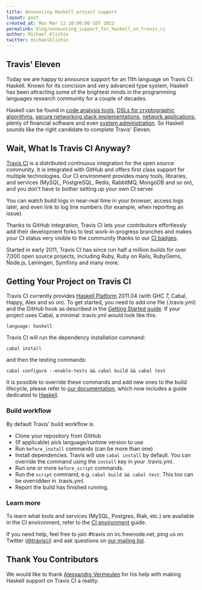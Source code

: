 ```yaml
---
title: Announcing Haskell project support
layout: post
created_at: Mon Mar 12 10:00:00 CDT 2012
permalink: blog/announcing_support_for_haskell_on_travis_ci
author: Michael Klishin
twitter: michaelklishin
---
```


## Travis' Eleven

Today we are happy to announce support for an 11th language on Travis CI: Haskell. Known for its concision and very advanced type system, Haskell
has been attracting some of the brightest minds in the programming languages research community for a couple of decades.

Haskell can be found in [code analysis tools](http://vimeo.com/6699769), [DSLs for cryptographic algorithms](http://corp.galois.com/cryptol/),
[secure networking stack implementations](http://corp.galois.com/hans), [network applications](http://www.janrain.com/blogs/haskell-janrain), plenty of financial software
and even [system administration](http://k1024.org/~iusty/papers/icfp10-haskell-reagent.pdf). So Haskell sounds like the right candidate to complete
Travis' Eleven.


## Wait, What Is Travis CI Anyway?

[Travis CI](http://travis-ci.org) is a distributed continuous integration for the open source community. It is integrated with GitHub and offers first class support for multiple technologies. Our CI environment provides many tools, libraries, and services (MySQL, PostgreSQL, Redis, RabbitMQ, MongoDB and so on), and you don't have to bother setting up your own CI server.

You can watch build logs in near-real time in your browser, access logs later, and even link to log line numbers (for example, when reporting an issue).

Thanks to GitHub integration, Travis CI lets your contributors effortlessly add their development forks to test work-in-progress branches and makes your CI status very visible to the community thanks to our [CI badges](http://about.travis-ci.org/docs/user/status-images/).

Started in early 2011, Travis CI has since run half a million builds for over 7,000 open source projects, including Ruby, Ruby on Rails, RubyGems, Node.js, Leiningen, Symfony and many more.



## Getting Your Project on Travis CI

Travis CI currently provides [Haskell Platform](http://hackage.haskell.org/platform/contents.html) 2011.04 (with GHC 7, Cabal, Happy, Alex and so on). To get started, you need to add one file
(.travis.yml) and the GitHub hook as described in the [Getting Started guide](http://about.travis-ci.org/docs/user/getting-started/). If your
project uses Cabal, a minimal .travis.yml would look like this:

    language: haskell

Travis CI will run the dependency installation command:

    cabal install 

and then the testing commands:

    cabal configure --enable-tests && cabal build && cabal test

It is possible to override these commands and add new ones to the build lifecycle, please refer to [our documentation](http://about.travis-ci.org/), which now includes
a guide dedicated to [Haskell](http://about.travis-ci.org/docs/user/languages/haskell/).


### Build workflow

By default Travis' build workflow is

 * Clone your repository from GitHub
 * (If applicable) pick language/runtime version to use
 * Run `before_install` commands (can be more than one)
 * Install dependencies. Travis will use `cabal install` by default. You can override the command using the `install` key in your .travis.yml.
 * Run one or more `before_script` commands.
 * Run the `script` command, e.g. `cabal build && cabal test`. This too can be overridden in .travis.yml.
 * Report the build has finished running.


### Learn more

To learn what tools and services (MySQL, Postgres, Riak, etc.) are available in the CI environment, refer to the [CI environment](http://about.travis-ci.org/docs/user/ci-environment/) guide.

If you need help, feel free to join #travis on irc.freenode.net, ping us on Twitter ([@travisci](http://twitter.com/travisci)) and ask questions on [our mailing list](https://groups.google.com/group/travis-ci).



## Thank You Contributors

We would like to thank [Alessandro Vermeulen](http://alessandrovermeulen.me) for his help with making Haskell support on Travis CI a reality.

